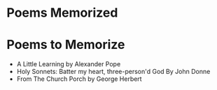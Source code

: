 # Poems Memorized

# Poems to Memorize

- A Little Learning by Alexander Pope
- Holy Sonnets: Batter my heart, three-person'd God By John Donne
- From The Church Porch by George Herbert